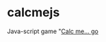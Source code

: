 # calcmejs
Java-script game "[Calc me... go](https://eduardvoloshyn.github.io/calcmejs/calcme_main.html)
